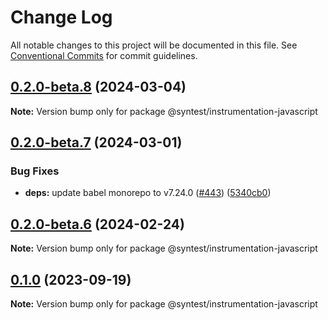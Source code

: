 # Change Log

All notable changes to this project will be documented in this file.
See [Conventional Commits](https://conventionalcommits.org) for commit guidelines.

## [0.2.0-beta.8](https://github.com/syntest-framework/syntest-javascript/compare/@syntest/instrumentation-javascript@0.2.0-beta.7...@syntest/instrumentation-javascript@0.2.0-beta.8) (2024-03-04)

**Note:** Version bump only for package @syntest/instrumentation-javascript

## [0.2.0-beta.7](https://github.com/syntest-framework/syntest-javascript/compare/@syntest/instrumentation-javascript@0.2.0-beta.6...@syntest/instrumentation-javascript@0.2.0-beta.7) (2024-03-01)

### Bug Fixes

- **deps:** update babel monorepo to v7.24.0 ([#443](https://github.com/syntest-framework/syntest-javascript/issues/443)) ([5340cb0](https://github.com/syntest-framework/syntest-javascript/commit/5340cb03ef667efa94d06e1a2f502cd74bb00325))

## [0.2.0-beta.6](https://github.com/syntest-framework/syntest-javascript/compare/@syntest/instrumentation-javascript@0.2.0-beta.5...@syntest/instrumentation-javascript@0.2.0-beta.6) (2024-02-24)

**Note:** Version bump only for package @syntest/instrumentation-javascript

## [0.1.0](https://github.com/syntest-framework/syntest-javascript/compare/@syntest/instrumentation-javascript@0.1.0-beta.23...@syntest/instrumentation-javascript@0.1.0) (2023-09-19)

**Note:** Version bump only for package @syntest/instrumentation-javascript
